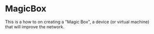 # MagicBox
This is a how to on creating a "Magic Box", a device (or virtual machine) that will improve the network.
